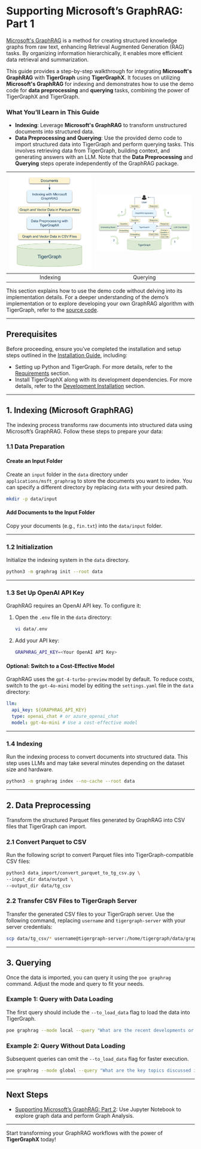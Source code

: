 # Supporting Microsoft’s GraphRAG: Part 1

[Microsoft's GraphRAG](https://microsoft.github.io/graphrag/) is a method for creating structured knowledge graphs from raw text, enhancing Retrieval Augmented Generation (RAG) tasks. By organizing information hierarchically, it enables more efficient data retrieval and summarization.

This guide provides a step-by-step walkthrough for integrating **Microsoft's GraphRAG** with **TigerGraph** using **TigerGraphX**. It focuses on utilizing **Microsoft's GraphRAG** for indexing and demonstrates how to use the demo code for **data preprocessing** and **querying** tasks, combining the power of TigerGraphX and TigerGraph.

### What You’ll Learn in This Guide

- **Indexing**: Leverage **Microsoft's GraphRAG** to transform unstructured documents into structured data.
- **Data Preprocessing and Querying**:  Use the provided demo code to import structured data into TigerGraph and perform querying tasks. This involves retrieving data from TigerGraph, building context, and generating answers with an LLM. Note that the **Data Preprocessing** and **Querying** steps operate independently of the GraphRAG package.

| ![Indexing](../images/graphrag/indexing.png) | ![Querying](../images/graphrag/querying.png) |
|:--------------------------------------------:|:--------------------------------------------:|
|                   Indexing                   |                   Querying                   |

This section explains how to use the demo code without delving into its implementation details. For a deeper understanding of the demo’s implementation or to explore developing your own GraphRAG algorithm with TigerGraph, refer to the [source code](https://github.com/xuanleilin/tigergraphx/tree/main/applications/msft_graphrag). 

---

## Prerequisites

Before proceeding, ensure you’ve completed the installation and setup steps outlined in the [Installation Guide](../getting_started/installation.md), including:

- Setting up Python and TigerGraph. For more details, refer to the [Requirements](../../getting_started/installation/#requirements) section.
- Install TigerGraphX along with its development dependencies. For more details, refer to the [Development Installation](../../getting_started/installation/#development-installation) section.

---

## 1. Indexing (Microsoft GraphRAG)

The indexing process transforms raw documents into structured data using Microsoft’s GraphRAG. Follow these steps to prepare your data:

### 1.1 Data Preparation

#### Create an Input Folder
Create an `input` folder in the `data` directory under `applications/msft_graphrag` to store the documents you want to index. You can specify a different directory by replacing `data` with your desired path.

```bash
mkdir -p data/input
```

#### Add Documents to the Input Folder
Copy your documents (e.g., `fin.txt`) into the `data/input` folder.

---

### 1.2 Initialization

Initialize the indexing system in the `data` directory.

```bash
python3 -m graphrag init --root data
```

---

### 1.3 Set Up OpenAI API Key

GraphRAG requires an OpenAI API key. To configure it:

1. Open the `.env` file in the `data` directory:
   ```bash
   vi data/.env
   ```
2. Add your API key:
   ```bash
   GRAPHRAG_API_KEY=<Your OpenAI API Key>
   ```

#### Optional: Switch to a Cost-Effective Model
GraphRAG uses the `gpt-4-turbo-preview` model by default. To reduce costs, switch to the `gpt-4o-mini` model by editing the `settings.yaml` file in the `data` directory:

```yaml
llm:
  api_key: ${GRAPHRAG_API_KEY}
  type: openai_chat # or azure_openai_chat
  model: gpt-4o-mini # Use a cost-effective model
```

---

### 1.4 Indexing

Run the indexing process to convert documents into structured data. This step uses LLMs and may take several minutes depending on the dataset size and hardware.

```bash
python3 -m graphrag index --no-cache --root data
```

---

## 2. Data Preprocessing

Transform the structured Parquet files generated by GraphRAG into CSV files that TigerGraph can import.

### 2.1 Convert Parquet to CSV

Run the following script to convert Parquet files into TigerGraph-compatible CSV files:

```bash
python3 data_import/convert_parquet_to_tg_csv.py \
--input_dir data/output \
--output_dir data/tg_csv
```

### 2.2 Transfer CSV Files to TigerGraph Server

Transfer the generated CSV files to your TigerGraph server. Use the following command, replacing `username` and `tigergraph-server` with your server credentials:

```bash
scp data/tg_csv/* username@tigergraph-server:/home/tigergraph/data/graphrag
```

---

## 3. Querying

Once the data is imported, you can query it using the `poe graphrag` command. Adjust the mode and query to fit your needs.

### Example 1: Query with Data Loading

The first query should include the `--to_load_data` flag to load the data into TigerGraph.

```bash
poe graphrag --mode local --query "What are the recent developments or products of CytoSorb mentioned in the article?" --to_load_data
```

### Example 2: Query Without Data Loading

Subsequent queries can omit the `--to_load_data` flag for faster execution.

```bash
poe graphrag --mode global --query "What are the key topics discussed in the article?"
```

---

## Next Steps

- [Supporting Microsoft’s GraphRAG: Part 2](msft_graphrag_2.ipynb): Use Jupyter Notebook to explore graph data and perform Graph Analysis.

---

Start transforming your GraphRAG workflows with the power of **TigerGraphX** today!
